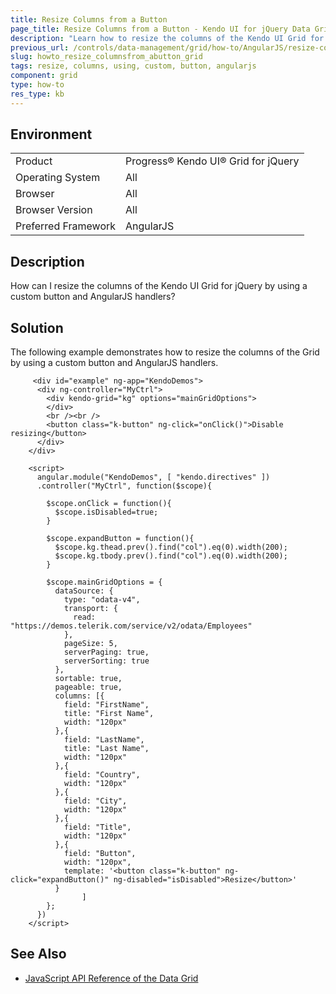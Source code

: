 ```yaml
---
title: Resize Columns from a Button
page_title: Resize Columns from a Button - Kendo UI for jQuery Data Grid
description: "Learn how to resize the columns of the Kendo UI Grid for jQuery by using a custom button and AngularJS handlers."
previous_url: /controls/data-management/grid/how-to/AngularJS/resize-columns-from-button
slug: howto_resize_columnsfrom_abutton_grid
tags: resize, columns, using, custom, button, angularjs
component: grid
type: how-to
res_type: kb
---
```


## Environment

<table>
 <tr>
  <td>Product</td>
  <td>Progress® Kendo UI® Grid for jQuery</td> 
 </tr>
 <tr>
  <td>Operating System</td>
  <td>All</td>
 </tr>
 <tr>
  <td>Browser</td>
  <td>All</td>
 </tr>
 <tr>
  <td>Browser Version</td>
  <td>All</td>
 </tr>
  <tr>
  <td>Preferred Framework</td>
  <td>AngularJS</td>
 </tr>
</table>

## Description

How can I resize the columns of the Kendo UI Grid for jQuery by using a custom button and AngularJS handlers?

## Solution

The following example demonstrates how to resize the columns of the Grid by using a custom button and AngularJS handlers.

```
     <div id="example" ng-app="KendoDemos">
      <div ng-controller="MyCtrl">
        <div kendo-grid="kg" options="mainGridOptions">
        </div>
        <br /><br />
        <button class="k-button" ng-click="onClick()">Disable resizing</button>
      </div>
    </div>

    <script>
      angular.module("KendoDemos", [ "kendo.directives" ])
      .controller("MyCtrl", function($scope){

        $scope.onClick = function(){
          $scope.isDisabled=true;
        }

        $scope.expandButton = function(){
          $scope.kg.thead.prev().find("col").eq(0).width(200);
          $scope.kg.tbody.prev().find("col").eq(0).width(200);
        }

        $scope.mainGridOptions = {
          dataSource: {
            type: "odata-v4",
            transport: {
              read: "https://demos.telerik.com/service/v2/odata/Employees"
            },
            pageSize: 5,
            serverPaging: true,
            serverSorting: true
          },
          sortable: true,
          pageable: true,
          columns: [{
            field: "FirstName",
            title: "First Name",
            width: "120px"
          },{
            field: "LastName",
            title: "Last Name",
            width: "120px"
          },{
            field: "Country",
            width: "120px"
          },{
            field: "City",
            width: "120px"
          },{
            field: "Title",
            width: "120px"
          },{
            field: "Button",
            width: "120px",
            template: '<button class="k-button" ng-click="expandButton()" ng-disabled="isDisabled">Resize</button>'
          }
				]
        };
      })
    </script>
```

## See Also

* [JavaScript API Reference of the Data Grid](/api/javascript/ui/grid)
